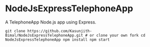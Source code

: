 # NodeJsExpressTelephoneApp

A TelephoneApp Node.js app using Express.

`git clone https://github.com/Kasunjith-Bimal/NodeJsExpressTelephoneApp.git # or clone your own fork
cd NodeJsExpressTelephoneApp
npm install
npm start`


